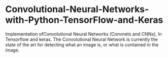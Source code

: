 # Convolutional-Neural-Networks-with-Python-TensorFlow-and-Keras
Implementation ofConvolutional Neural Networks (Convnets and CNNs), In Tensorflow and keras.
The Convolutional Neural Network is currently the state of the art for detecting what an image is, or what is contained in the image.
